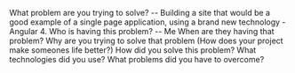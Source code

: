 What problem are you trying to solve?
-- Building a site that would be a good example of a single page application, using a brand new technology - Angular 4.
Who is having this problem?
-- Me
When are they having that problem?
Why are you trying to solve that problem (How does your project make someones life better?)
How did you solve this problem?
What technologies did you use?
What problems did you have to overcome?